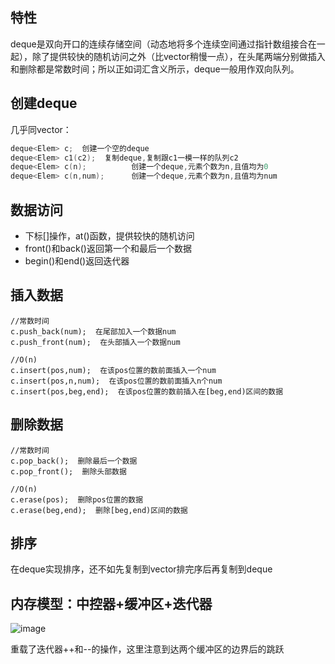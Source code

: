 ## 特性
deque是双向开口的连续存储空间（动态地将多个连续空间通过指针数组接合在一起），除了提供较快的随机访问之外（比vector稍慢一点），在头尾两端分别做插入和删除都是常数时间；所以正如词汇含义所示，deque一般用作双向队列。

## 创建deque
几乎同vector：

```cpp
deque<Elem> c;  创建一个空的deque
deque<Elem> c1(c2);  复制deque,复制跟c1一模一样的队列c2
deque<Elem> c(n);          创建一个deque,元素个数为n,且值均为0
deque<Elem> c(n,num);      创建一个deque,元素个数为n,且值均为num
```

## 数据访问
- 下标[]操作，at()函数，提供较快的随机访问
- front()和back()返回第一个和最后一个数据
- begin()和end()返回迭代器

## 插入数据

```
//常数时间
c.push_back(num);  在尾部加入一个数据num
c.push_front(num);  在头部插入一个数据num

//O(n)
c.insert(pos,num);  在该pos位置的数前面插入一个num
c.insert(pos,n,num);  在该pos位置的数前面插入n个num
c.insert(pos,beg,end);  在该pos位置的数前插入在[beg,end)区间的数据
```

## 删除数据

```
//常数时间
c.pop_back();  删除最后一个数据
c.pop_front();  删除头部数据

//O(n)
c.erase(pos);  删除pos位置的数据
c.erase(beg,end);  删除[beg,end)区间的数据
```

## 排序
在deque实现排序，还不如先复制到vector排完序后再复制到deque

## 内存模型：中控器+缓冲区+迭代器
![image](https://img-blog.csdn.net/20180531203242141)

重载了迭代器++和--的操作，这里注意到达两个缓冲区的边界后的跳跃

